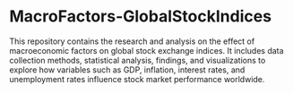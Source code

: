 # MacroFactors-GlobalStockIndices
This repository contains the research and analysis on the effect of macroeconomic factors on global stock exchange indices. It includes data collection methods, statistical analysis, findings, and visualizations to explore how variables such as GDP, inflation, interest rates, and unemployment rates influence stock market performance worldwide.
